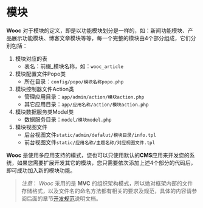 # 模块

**Wooc** 对于模块的定义，即是以功能模块划分是一样的，如：新闻功能模块、产品展示功能模块、博客文章模块等等，每一个完整的模块由4个部分组成，它们分别包括：
1. 模块对应的表
    * 表名：前缀_模块名称，如：`wooc_article`
2. 模块配置文件Popo类
    * 所在目录：`config/popo/模块名称popo.php`
3. 模块控制器文件Action类
    * 管理应用目录：`app/admin/action/模块action.php`
    * 其它应用目录：`app/应用名称/action/模块action.php`
4. 模块数据服务类Model类
    * 数据服务目录：`model/模块model.php`
5. 模块视图文件
    * 后台视图文件`static/admin/defalut/模块目录/info.tpl`
    * 前台视图文件`static/应用名称/主题名称/对应视图文件.tpl`

**Wooc** 是使用多应用支持的模式，您也可以只使用默认的**CMS**应用来开发您的系统，如果您需要扩展开发其它的模块，您只需要依次添加上述4个部分的代码后，即可成功加入新的模块功能。

> *注意*： *Wooc* 采用的是 **MVC** 的组织架构模式，所以她对框架内部的文件存储格式，以及文件名的命名方法都有相关的要求及规范，具体的内容请参阅后面的章节[开发规范](base/开发规范.md)说明文档。
